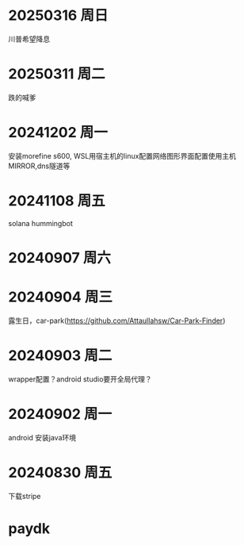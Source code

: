 # 20250316  周日
川普希望降息

# 20250311 周二
跌的喊爹

# 20241202 周一
安装morefine s600,
WSL用宿主机的linux配置网络图形界面配置使用主机MIRROR,dns隧道等

# 20241108 周五
solana
hummingbot

# 20240907 周六

# 20240904 周三
露生日，car-park(https://github.com/Attaullahsw/Car-Park-Finder)

# 20240903 周二
wrapper配置？android studio要开全局代理？
# 20240902 周一
android 安装java环境 

# 20240830 周五
下载stripe

# paydk
